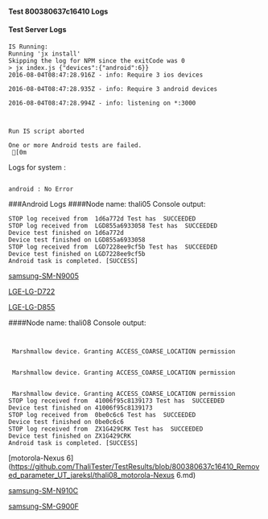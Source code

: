 #### Test 800380637c16410 Logs

#### Test Server Logs
```
IS Running:
Running 'jx install'
Skipping the log for NPM since the exitCode was 0
> jx index.js {"devices":{"android":6}}
2016-08-04T08:47:28.916Z - info: Require 3 ios devices

2016-08-04T08:47:28.935Z - info: Require 3 android devices

2016-08-04T08:47:28.994Z - info: listening on *:3000


 
Run IS script aborted
 
One or more Android tests are failed.
 [0m

```


Logs for system : 
```

android : No Error
```


###Android Logs
####Node name: thali05
Console output:
```
STOP log received from  1d6a772d Test has  SUCCEEDED
STOP log received from  LGD855a6933058 Test has  SUCCEEDED
Device test finished on 1d6a772d 
Device test finished on LGD855a6933058 
STOP log received from  LGD7228ee9cf5b Test has  SUCCEEDED
Device test finished on LGD7228ee9cf5b 
Android task is completed. [SUCCESS]
```
[samsung-SM-N9005](https://github.com/ThaliTester/TestResults/blob/800380637c16410_Removed_parameter_UT_jareksl/thali05_samsung-SM-N9005.md)

[LGE-LG-D722](https://github.com/ThaliTester/TestResults/blob/800380637c16410_Removed_parameter_UT_jareksl/thali05_LGE-LG-D722.md)

[LGE-LG-D855](https://github.com/ThaliTester/TestResults/blob/800380637c16410_Removed_parameter_UT_jareksl/thali05_LGE-LG-D855.md)

####Node name: thali08
Console output:
```


 Marshmallow device. Granting ACCESS_COARSE_LOCATION permission


 Marshmallow device. Granting ACCESS_COARSE_LOCATION permission


 Marshmallow device. Granting ACCESS_COARSE_LOCATION permission
STOP log received from  41006f95c8139173 Test has  SUCCEEDED
Device test finished on 41006f95c8139173 
STOP log received from  0be0c6c6 Test has  SUCCEEDED
Device test finished on 0be0c6c6 
STOP log received from  ZX1G429CRK Test has  SUCCEEDED
Device test finished on ZX1G429CRK 
Android task is completed. [SUCCESS]
```
[motorola-Nexus 6](https://github.com/ThaliTester/TestResults/blob/800380637c16410_Removed_parameter_UT_jareksl/thali08_motorola-Nexus 6.md)

[samsung-SM-N910C](https://github.com/ThaliTester/TestResults/blob/800380637c16410_Removed_parameter_UT_jareksl/thali08_samsung-SM-N910C.md)

[samsung-SM-G900F](https://github.com/ThaliTester/TestResults/blob/800380637c16410_Removed_parameter_UT_jareksl/thali08_samsung-SM-G900F.md)


